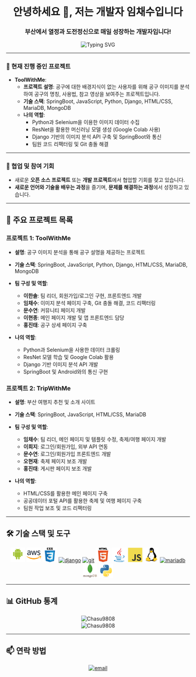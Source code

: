 <h1 align="center">안녕하세요 👋, 저는 개발자 임채수입니다</h1>
<h3 align="center">부산에서 열정과 도전정신으로 매일 성장하는 개발자입니다!</h3>

<p align="center">
  <img src="https://readme-typing-svg.herokuapp.com?font=Roboto&color=FF5733&size=30&center=true&vCenter=true&width=500&lines=✨+제+GitHub에+오신+것을+환영합니다!+✨;🔥+열정과+창의력으로+코딩합니다!+🔥;🚀+함께+멋진+세상을+코딩해봐요!+🚀" alt="Typing SVG" />
</p>


---

### 🔭 현재 진행 중인 프로젝트

- **ToolWithMe**: 
  - **프로젝트 설명**: 공구에 대한 배경지식이 없는 사용자를 위해 공구 이미지를 분석하여 공구의 명칭, 사용법, 참고 영상을 보여주는 프로젝트입니다.
  - **기술 스택**: SpringBoot, JavaScript, Python, Django, HTML/CSS, MariaDB, MongoDB
  - **나의 역할**:
    - Python과 Selenium을 이용한 이미지 데이터 수집
    - ResNet을 활용한 머신러닝 모델 생성 (Google Colab 사용)
    - Django 기반의 이미지 분석 API 구축 및 SpringBoot와 통신
    - 팀원 코드 리팩터링 및 Git 충돌 해결

---

### 👯 협업 및 참여 기회

- 새로운 **오픈 소스 프로젝트** 또는 **개발 프로젝트**에서 협업할 기회를 찾고 있습니다.
- **새로운 언어와 기술을 배우는 과정**을 즐기며, **문제를 해결하는 과정**에서 성장하고 있습니다.

---

<h2>💼 주요 프로젝트 목록</h2>

### 프로젝트 1: **ToolWithMe**
- **설명**: 공구 이미지 분석을 통해 공구 설명을 제공하는 프로젝트
- **기술 스택**: SpringBoot, JavaScript, Python, Django, HTML/CSS, MariaDB, MongoDB
- **팀 구성 및 역할**:
  - **이한솔**: 팀 리더, 회원가입/로그인 구현, 프론트엔드 개발
  - **임채수**: 이미지 분석 페이지 구축, Git 충돌 해결, 코드 리팩터링
  - **문수연**: 커뮤니티 페이지 개발
  - **이현종**: 메인 페이지 개발 및 앱 프론트엔드 담당
  - **홍진태**: 공구 상세 페이지 구축

- **나의 역할**:
  - Python과 Selenium을 사용한 데이터 크롤링
  - ResNet 모델 학습 및 Google Colab 활용
  - Django 기반 이미지 분석 API 개발
  - SpringBoot 및 Android와의 통신 구현

### 프로젝트 2: **TripWithMe**
- **설명**: 부산 여행지 추천 및 소개 사이트
- **기술 스택**: SpringBoot, JavaScript, HTML/CSS, MariaDB
- **팀 구성 및 역할**:
  - **임채수**: 팀 리더, 메인 페이지 및 템플릿 수정, 축제/여행 페이지 개발
  - **이희지**: 로그인/회원가입, 외부 API 연동
  - **문수연**: 로그인/회원가입 프론트엔드 개발
  - **오현재**: 축제 페이지 보조 개발
  - **홍진태**: 게시판 페이지 보조 개발

- **나의 역할**:
  - HTML/CSS를 활용한 메인 페이지 구축
  - 공공데이터 포털 API를 활용한 축제 및 여행 페이지 구축
  - 팀원 작업 보조 및 코드 리팩터링

---

<h2>🛠 기술 스택 및 도구</h2>
<p align="center">
  <a href="https://developer.android.com" target="_blank"><img src="https://raw.githubusercontent.com/devicons/devicon/master/icons/android/android-original-wordmark.svg" alt="android" width="40" height="40"/></a>
  <a href="https://aws.amazon.com" target="_blank"><img src="https://raw.githubusercontent.com/devicons/devicon/master/icons/amazonwebservices/amazonwebservices-original-wordmark.svg" alt="aws" width="40" height="40"/></a>
  <a href="https://www.w3schools.com/css/" target="_blank"><img src="https://raw.githubusercontent.com/devicons/devicon/master/icons/css3/css3-original-wordmark.svg" alt="css3" width="40" height="40"/></a>
  <a href="https://www.djangoproject.com/" target="_blank"><img src="https://cdn.worldvectorlogo.com/logos/django.svg" alt="django" width="40" height="40"/></a>
  <a href="https://git-scm.com/" target="_blank"><img src="https://www.vectorlogo.zone/logos/git-scm/git-scm-icon.svg" alt="git" width="40" height="40"/></a>
  <a href="https://www.w3.org/html/" target="_blank"><img src="https://raw.githubusercontent.com/devicons/devicon/master/icons/html5/html5-original-wordmark.svg" alt="html5" width="40" height="40"/></a>
  <a href="https://www.java.com" target="_blank"><img src="https://raw.githubusercontent.com/devicons/devicon/master/icons/java/java-original.svg" alt="java" width="40" height="40"/></a>
  <a href="https://developer.mozilla.org/en-US/docs/Web/JavaScript" target="_blank"><img src="https://raw.githubusercontent.com/devicons/devicon/master/icons/javascript/javascript-original.svg" alt="javascript" width="40" height="40"/></a>
  <a href="https://www.linux.org/" target="_blank"><img src="https://raw.githubusercontent.com/devicons/devicon/master/icons/linux/linux-original.svg" alt="linux" width="40" height="40"/></a>
  <a href="https://mariadb.org/" target="_blank"><img src="https://www.vectorlogo.zone/logos/mariadb/mariadb-icon.svg" alt="mariadb" width="40" height="40"/></a>
  <a href="https://www.mongodb.com/" target="_blank"><img src="https://raw.githubusercontent.com/devicons/devicon/master/icons/mongodb/mongodb-original-wordmark.svg" alt="mongodb" width="40" height="40"/></a>
  <a href="https://www.python.org" target="_blank"><img src="https://raw.githubusercontent.com/devicons/devicon/master/icons/python/python-original.svg" alt="python" width="40" height="40"/></a>
</p>

---

<h2>📊 GitHub 통계</h2>
<p align="center">
  <img align="center" src="https://github-readme-stats.vercel.app/api?username=Chasu9808&show_icons=true&theme=radical&locale=kr" alt="Chasu9808" />
  <br />
  <img align="center" src="https://github-readme-streak-stats.herokuapp.com/?user=Chasu9808&theme=radical&locale=kr" alt="Chasu9808" />
</p>

---

<h2>📫 연락 방법</h2>
<p align="center">
  <a href="mailto:chasu9808@gmail.com"><img src="https://img.icons8.com/fluency/48/000000/email-open.png" alt="email" width="40" height="40"/></a>
</p>
